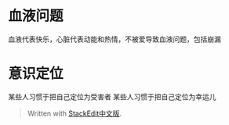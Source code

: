 
# 血液问题
血液代表快乐，心脏代表动能和热情，不被爱导致血液问题，包括崩漏

# 意识定位
某些人习惯于把自己定位为受害者
某些人习惯于把自己定位为幸运儿



> Written with [StackEdit中文版](https://stackedit.cn/).
<!--stackedit_data:
eyJoaXN0b3J5IjpbLTIwNTM4MTgwNDNdfQ==
-->